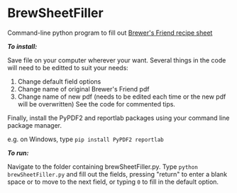 # BrewSheetFiller
Command-line python program to fill out [Brewer's Friend recipe sheet](https://www.brewersfriend.com/brewday-allgrain/)

***To install:***

Save file on your computer wherever your want. Several things in the code will need to be editted to suit your needs:
1. Change default field options
2. Change name of original Brewer's Friend pdf
3. Change name of new pdf (needs to be edited each time or the new pdf will be overwritten)
See the code for commented tips. 

Finally, install the PyPDF2 and reportlab packages using your command line package manager. 

e.g. on Windows, type ```pip install PyPDF2 reportlab```

***To run:***

Navigate to the folder containing brewSheetFiller.py. Type ```python brewSheetFiller.py``` and fill out the fields, pressing "return" to enter a blank space or to move to the next field, or typing ```0``` to fill in the default option.  
